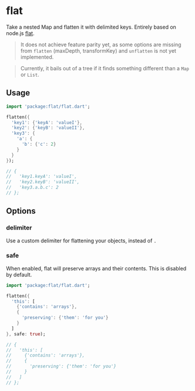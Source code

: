 # flat

Take a nested Map and flatten it with delimited keys. Entirely based on node.js [flat](https://www.npmjs.com/package/flat).

> It does not achieve feature parity yet, as some options are missing from `flatten` (maxDepth, transformKey) and `unflatten` is not yet implemented.

> Currently, it bails out of a tree if it finds something different than a `Map` or `List`.

## Usage

```dart
import 'package:flat/flat.dart';

flatten({
  'key1': {'keyA': 'valueI'},
  'key2': {'keyB': 'valueII'},
  'key3': {
    'a': {
      'b': {'c': 2}
    }
  }
});

// {
//   'key1.keyA': 'valueI',
//   'key2.keyB': 'valueII',
//   'key3.a.b.c': 2
// };
```

## Options

### delimiter

Use a custom delimiter for flattening your objects, instead of `.`

### safe

When enabled, flat will preserve arrays and their contents. This is disabled by default.

```dart
import 'package:flat/flat.dart';

flatten({
  'this': [
    {'contains': 'arrays'},
    {
      'preserving': {'them': 'for you'}
    }
  ]
}, safe: true);

// {
//   'this': [
//     {'contains': 'arrays'},
//     {
//       'preserving': {'them': 'for you'}
//     }
//   ]
// };
```
